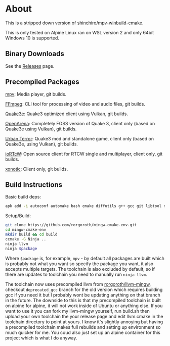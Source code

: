 # About

This is a stripped down version of [shinchiro/mpv-winbuild-cmake](https://github.com/shinchiro/mpv-winbuild-cmake).

This is only tested on Alpine Linux ran on WSL version 2 and only 64bit Windows 10 is supported.

## Binary Downloads

See the [Releases](https://github.com/rorgoroth/mingw-cmake-env/releases) page.

## Precompiled Packages

[mpv](https://github.com/mpv-player/mpv): Media player, git builds.

[FFmpeg](https://github.com/FFmpeg/FFmpeg): CLI tool for processing of video and audio files, git builds.

[Quake3e](https://github.com/ec-/Quake3e): Quake3 optimized client using Vulkan, git builds.

[OpenArena](https://github.com/rorgoroth/Quake3e-OpenArena): Completely FOSS version of Quake 3, client only (based on Quake3e using Vulkan), git builds.

[Urban Terror](https://github.com/omg-urt/urbanterror-slim): Quake3 mod and standalone game, client only (based on Quake3e, using Vulkan), git builds.

[ioRTcW](https://github.com/iortcw/iortcw): Open source client for RTCW single and multiplayer, client only, git builds.

[xonotic](https://github.com/rorgoroth/darkplaces-mingw-w64): Client only, git builds.

## Build Instructions

Basic build deps:

```bash
apk add -i autoconf automake bash cmake diffutils g++ gcc git libtool make meson nasm p7zip patch pkgconf po4a py3-mako samurai texinfo yasm
```

Setup/Build:

```bash
git clone https://github.com/rorgoroth/mingw-cmake-env.git
cd mingw-cmake-env
mkdir build && cd build
ccmake -G Ninja ..
ninja llvm
ninja $package
```

Where `$package` is, for example, `mpv` -  by default all packages are built which is probably not what you want so specify the package you want, it also accepts multiple targets. The toolchain is also excluded by default, so if there are updates to toolchain you need to manually run `ninja llvm`.

The toolchain now uses precompiled llvm from [rorgoroth/llvm-mingw](https://github.com/rorgoroth/llvm-mingw), checkout `deprecated_gcc` branch for the old version which requires building gcc if you need it but I probably wont be updating anything on that branch in the future. The downside to this is that my precompiled toolchain is built on alpine for alpine, it will not work inside of Ubuntu or anything else. If you want to use it you can fork my llvm-mingw yourself, run build.sh then upload your own toolchain the your release page and edit llvm.cmake in the toolchain directory to point at yours. I know it's slightly annoying but having a precompiled toolchain makes full rebuilds and setting up environment so much quicker for me. You coud also just set up an alpine container for this project which is what I do anyway.